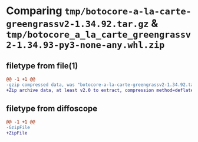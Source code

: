 # Comparing `tmp/botocore-a-la-carte-greengrassv2-1.34.92.tar.gz` & `tmp/botocore_a_la_carte_greengrassv2-1.34.93-py3-none-any.whl.zip`

## filetype from file(1)

```diff
@@ -1 +1 @@
-gzip compressed data, was "botocore-a-la-carte-greengrassv2-1.34.92.tar", last modified: Fri Apr 26 01:01:30 2024, max compression
+Zip archive data, at least v2.0 to extract, compression method=deflate
```

## filetype from diffoscope

```diff
@@ -1 +1 @@
-GzipFile
+ZipFile
```

